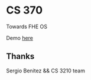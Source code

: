 # CS 370
Towards FHE OS 


Demo [here](https://youtu.be/_hNlGp_yTSI)

## Thanks
Sergio Benitez && CS 3210 team
